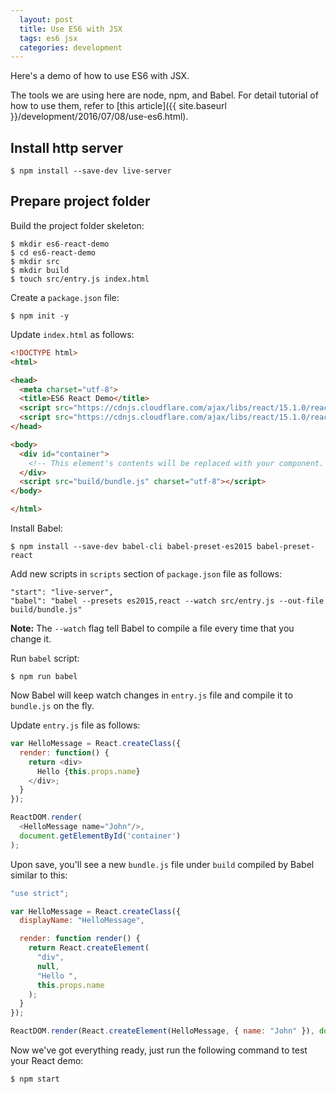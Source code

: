 ```yaml
---
  layout: post
  title: Use ES6 with JSX
  tags: es6 jsx
  categories: development
---
```


Here's a demo of how to use ES6 with JSX.

The tools we are using here are node, npm, and Babel. <!--excerpt-->For detail tutorial of how to use them, refer to [this article]({{ site.baseurl }}/development/2016/07/08/use-es6.html).

## Install http server

```
$ npm install --save-dev live-server
```

## Prepare project folder

Build the project folder skeleton:

```
$ mkdir es6-react-demo
$ cd es6-react-demo
$ mkdir src
$ mkdir build
$ touch src/entry.js index.html
```

Create a `package.json` file:

```
$ npm init -y
```

Update `index.html` as follows:

```html
<!DOCTYPE html>
<html>

<head>
  <meta charset="utf-8">
  <title>ES6 React Demo</title>
  <script src="https://cdnjs.cloudflare.com/ajax/libs/react/15.1.0/react-with-addons.min.js" charset="utf-8"></script>
  <script src="https://cdnjs.cloudflare.com/ajax/libs/react/15.1.0/react-dom.min.js" charset="utf-8"></script>
</head>

<body>
  <div id="container">
    <!-- This element's contents will be replaced with your component. -->
  </div>
  <script src="build/bundle.js" charset="utf-8"></script>
</body>

</html>
```

Install Babel:

```
$ npm install --save-dev babel-cli babel-preset-es2015 babel-preset-react
```

Add new scripts in `scripts` section of `package.json` file as follows:

```
"start": "live-server",
"babel": "babel --presets es2015,react --watch src/entry.js --out-file build/bundle.js"
```

**Note:** The `--watch` flag tell Babel to compile a file every time that you change it.

Run `babel` script:

```
$ npm run babel
```

Now Babel will keep watch changes in `entry.js` file and compile it to `bundle.js` on the fly.

Update `entry.js` file as follows:

```js
var HelloMessage = React.createClass({
  render: function() {
    return <div>
      Hello {this.props.name}
    </div>;
  }
});

ReactDOM.render(
  <HelloMessage name="John"/>,
  document.getElementById('container')
);
```

Upon save, you'll see a new `bundle.js` file under `build` compiled by Babel similar to this:

```js
"use strict";

var HelloMessage = React.createClass({
  displayName: "HelloMessage",

  render: function render() {
    return React.createElement(
      "div",
      null,
      "Hello ",
      this.props.name
    );
  }
});

ReactDOM.render(React.createElement(HelloMessage, { name: "John" }), document.getElementById('container'));
```

Now we've got everything ready, just run the following command to test your React demo:

```
$ npm start
```
